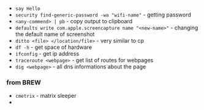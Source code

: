 * ```say Hello``` 
* ```security find-generic-password -wa "wifi-name"``` - getting password
* ```<any-commend> | pb``` - copy output to clipboard
* ```defaults write com.apple.screencapture name "<new-name>"``` - changing the default name of screenshot
* ```ditto <file> </location/file>``` - very similar to cp
* ```df -h``` - get space of hardware
* ```ifconfig``` - get ip address 
* ```traceroute <webpage>``` - get list of routes for webpages
* ```dig <webpage>``` - all dns informations about the page

### from BREW
* ```cmetrix``` - matrix sleeper
* 
